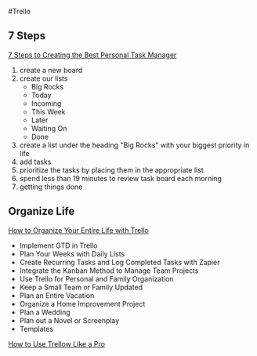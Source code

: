#Trello

## 7 Steps
[7 Steps to Creating the Best Personal Task Manager](http://www.forbes.com/sites/timmaurer/2013/11/21/7-steps-to-creating-the-best-personal-task-management-system-with-trello/#3f6135424438)

1. create a new board
2. create our lists
   - Big Rocks
   - Today
   - Incoming
   - This Week
   - Later
   - Waiting On
   - Done
3. create a list under the heading "Big Rocks" with your biggest priority in life
4. add tasks
5. prioritize the tasks by placing them in the appropriate list
6. spend less than 19 minutes to review task board each morning
7. getting things done

## Organize Life
[How to Organize Your Entire Life with Trello](https://lifehacker.com/how-to-use-trello-to-organize-your-entire-life-1683821040)

- Implement GTD in Trello
- Plan Your Weeks with Daily Lists
- Create Recurring Tasks and Log Completed Tasks with Zapier
- Integrate the Kanban Method to Manage Team Projects
- Use Trello for Personal and Family Organization
- Keep a Small Team or Family Updated
- Plan an Entire Vacation
- Organize a Home Improvement Project
- Plan a Wedding
- Plan out a Novel or Screenplay
- Templates

[How to Use Trellow Like a Pro](http://blog.trello.com/how-to-use-trello-like-a-pro)